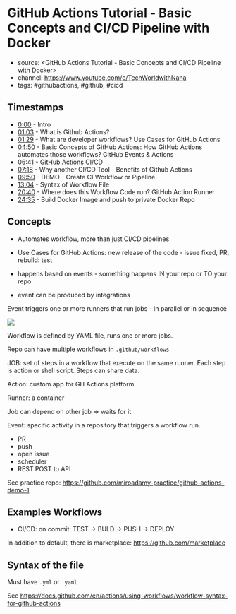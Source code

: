 # GitHub Actions Tutorial - Basic Concepts and CI/CD Pipeline with Docker

* source: <GitHub Actions Tutorial - Basic Concepts and CI/CD Pipeline with Docker>
* channel: <https://www.youtube.com/c/TechWorldwithNana>
* tags: #githubactions, #github, #cicd

## Timestamps

* [0:00](https://www.youtube.com/watch?v=R8_veQiYBjI&t=0s) - Intro
* [01:03](https://www.youtube.com/watch?v=R8_veQiYBjI&t=63s) - What is Github Actions?
* [01:29](https://www.youtube.com/watch?v=R8_veQiYBjI&t=89s) - What are developer workflows? Use Cases for GitHub Actions
* [04:50](https://www.youtube.com/watch?v=R8_veQiYBjI&t=290s) - Basic Concepts of GitHub Actions: How GitHub Actions automates those workflows? GitHub Events & Actions
* [06:41](https://www.youtube.com/watch?v=R8_veQiYBjI&t=401s) - GitHub Actions CI/CD
* [07:18](https://www.youtube.com/watch?v=R8_veQiYBjI&t=438s) - Why another CI/CD Tool - Benefits of Github Actions
* [09:50](https://www.youtube.com/watch?v=R8_veQiYBjI&t=590s) - DEMO - Create CI Workflow or Pipeline
* [13:04](https://www.youtube.com/watch?v=R8_veQiYBjI&t=784s) - Syntax of Workflow File
* [20:40](https://www.youtube.com/watch?v=R8_veQiYBjI&t=1240s) - Where does this Workflow Code run? GitHub Action Runner
* [24:35](https://www.youtube.com/watch?v=R8_veQiYBjI&t=1475s) - Build Docker Image and push to private Docker Repo

## Concepts

* Automates workflow, more than just CI/CD pipelines

* Use Cases for GitHub Actions: new release of the code - issue fixed, PR, rebuild: test
* happens based on events - something happens IN your repo or TO your repo
* event can be produced by integrations

Event triggers one or more runners that run jobs - in parallel or in sequence

![](https://docs.github.com/assets/cb-25535/images/help/images/overview-actions-simple.png)

Workflow is defined by YAML file, runs one or more jobs.

Repo can have multiple workflows in `.github/workflows`

JOB: set of steps in a workflow that execute on the same runner. Each step is action or shell script. Steps can share data.

Action: custom app for GH Actions platform

Runner: a container

Job can depend on other job => waits for it

Event: specific activity in a repository that triggers a workflow run.

* PR
* push
* open issue
* scheduler
* REST POST to API

See practice repo: <https://github.com/miroadamy-practice/github-actions-demo-1>

## Examples Workflows

* CI/CD: on commit: TEST -> BULD -> PUSH -> DEPLOY

In addition to default, there is marketplace: <https://github.com/marketplace>

## Syntax of the file

Must have `.yml` or `.yaml`


See <https://docs.github.com/en/actions/using-workflows/workflow-syntax-for-github-actions>
